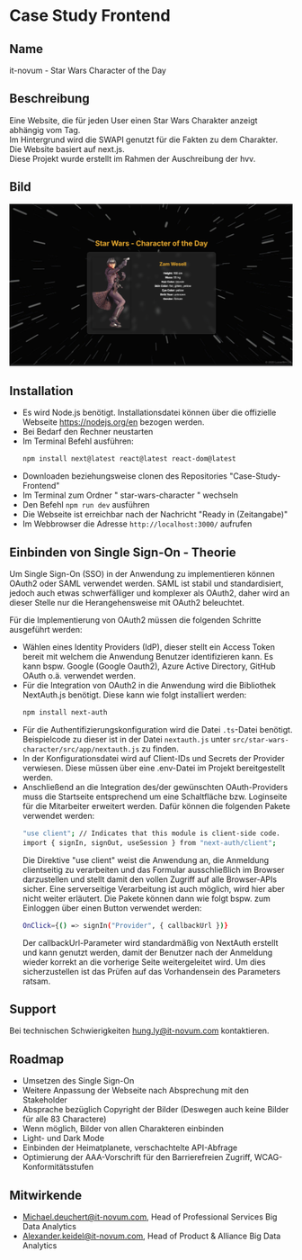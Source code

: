 # Case Study Frontend

## Name
it-novum - Star Wars Character of the Day

## Beschreibung
Eine Website, die für jeden User einen Star Wars Charakter anzeigt abhängig vom Tag.  
Im Hintergrund wird die SWAPI genutzt für die Fakten zu dem Charakter.  
Die Website basiert auf next.js.  
Diese Projekt wurde erstellt im Rahmen der Auschreibung der hvv.  

## Bild
![Bild von der Webseite mit einem Charakter und zusätzlichen Informationen](SWCotD.png)

## Installation
- Es wird Node.js benötigt. Installationsdatei können über die offizielle Webseite https://nodejs.org/en  bezogen werden. 
- Bei Bedarf den Rechner neustarten  
- Im Terminal Befehl ausführen: 
  ```bash
  npm install next@latest react@latest react-dom@latest
  ```  
- Downloaden beziehungsweise clonen des Repositories "Case-Study-Frontend"  
- Im Terminal zum Ordner " star-wars-character " wechseln  
- Den Befehl `npm run dev`  ausführen  
- Die Webseite ist erreichbar nach der Nachricht "Ready in (Zeitangabe)"  
- Im Webbrowser die Adresse `http://localhost:3000/` aufrufen  

## Einbinden von Single Sign-On - Theorie
Um Single Sign-On (SSO) in der Anwendung zu implementieren können OAuth2 oder SAML verwendet werden. SAML ist stabil und standardisiert, jedoch auch etwas schwerfälliger und komplexer als OAuth2, daher wird an dieser Stelle nur die Herangehensweise mit OAuth2 beleuchtet. 

Für die Implementierung von OAuth2 müssen die folgenden Schritte ausgeführt werden: 
- Wählen eines Identity Providers (IdP), dieser stellt ein Access Token bereit mit welchem die Anwendung Benutzer identifizieren kann. Es kann bspw. Google (Google Oauth2), Azure Active Directory, GitHub OAuth o.ä. verwendet werden. 
- Für die Integration von OAuth2 in die Anwendung wird die Bibliothek NextAuth.js benötigt. Diese kann wie folgt installiert werden: 
  ```bash
  npm install next-auth
  ```
- Für die Authentifizierungskonfiguration wird die Datei `.ts`-Datei benötigt. Beispielcode zu dieser ist in der Datei `nextauth.js` unter `src/star-wars-character/src/app/nextauth.js` zu finden. 
-  In der Konfigurationsdatei wird auf Client-IDs und Secrets der Provider verwiesen. Diese müssen über eine .env-Datei im Projekt bereitgestellt werden.
- Anschließend an die Integration des/der gewünschten OAuth-Providers muss die Startseite entsprechend um eine Schaltfläche bzw. Loginseite für die Mitarbeiter erweitert werden. Dafür können die folgenden Pakete verwendet werden:
  ```bash
  "use client"; // Indicates that this module is client-side code.
  import { signIn, signOut, useSession } from "next-auth/client";
  ```
  Die Direktive "use client" weist die Anwendung an, die Anmeldung clientseitig zu verarbeiten und das Formular ausschließlich im Browser darzustellen und stellt damit den vollen Zugriff auf alle Browser-APIs sicher. Eine serverseitige Verarbeitung ist auch möglich, wird hier aber nicht weiter erläutert. 
  Die Pakete können dann wie folgt bspw. zum Einloggen über einen Button verwendet werden: 
  ```bash
  OnClick={() => signIn("Provider", { callbackUrl })}
  ```
  Der callbackUrl-Parameter wird standardmäßig von NextAuth erstellt und kann genutzt werden, damit der Benutzer nach der Anmeldung wieder korrekt an die vorherige Seite weitergeleitet wird. Um dies sicherzustellen ist das Prüfen auf das Vorhandensein des Parameters ratsam. 

## Support
Bei technischen Schwierigkeiten hung.ly@it-novum.com kontaktieren.  

## Roadmap
- Umsetzen des Single Sign-On  
- Weitere Anpassung der Webseite nach Absprechung mit den Stakeholder  
- Absprache bezüglich Copyright der Bilder (Deswegen auch keine Bilder für alle 83 Charactere)  
- Wenn möglich, Bilder von allen Charakteren einbinden  
- Light- und Dark Mode  
- Einbinden der Heimatplanete, verschachtelte API-Abfrage  
- Optimierung der AAA-Vorschrift für den Barrierefreien Zugriff, WCAG-Konformitätsstufen  

## Mitwirkende 
- Michael.deuchert@it-novum.com, Head of Professional Services Big Data Analytics  
- Alexander.keidel@it-novum.com, Head of Product & Alliance Big Data Analytics  
